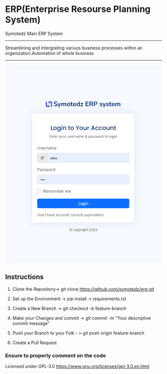 # ERP(Enterprise Resourse Planning System)
 Symotedz Main ERP System
 ________________________________________________________________________________________________________________________________
 Streamlining and intergrating variuos business processes within an organization.Automation of whole business
 ________________________________________________________________________________________________________________________________

![Alt text](image.png)
## Instructions
1) Clone the Repository-> git clone https://github.com/symotedz/erp.git

2) Set up the Environment -> pip install -r requirements.txt

3) Create a New Branch -> git checkout -b feature-branch

4) Make your Changes and commit -> git commit -m "Your descriptive commit message"
 
5) Push your Branch to your Folk - > git push origin feature-branch

6) Create a Pull Request

### Ensure to properly comment on the code

 Licensed under GPL-3.0 https://www.gnu.org/licenses/gpl-3.0.en.html
